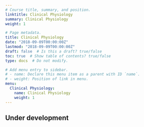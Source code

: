```yaml
---
# Course title, summary, and position.
linktitle: Clinical Physiology
summary: Clinical Physiology
weight: 1

# Page metadata.
title: Clinical Physiology
date: "2018-09-09T00:00:00Z"
lastmod: "2018-09-09T00:00:00Z"
draft: false  # Is this a draft? true/false
toc: true  # Show table of contents? true/false
type: docs  # Do not modify.

# Add menu entry to sidebar.
# - name: Declare this menu item as a parent with ID `name`.
# - weight: Position of link in menu.
menu:
  Clinical Physiology:
    name: Clinical Physiology
    weight: 1
---
```


## Under development
